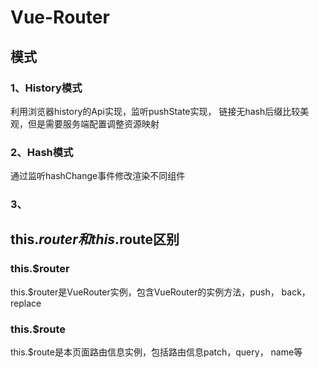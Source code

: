 # Vue-Router

## 模式

### 1、History模式

利用浏览器history的Api实现，监听pushState实现， 链接无hash后缀比较美观，但是需要服务端配置调整资源映射

### 2、Hash模式

通过监听hashChange事件修改渲染不同组件

### 3、



## this.$router 和 this.$route区别

### this.$router

this.$router是VueRouter实例，包含VueRouter的实例方法，push， back， replace

### this.$route

this.$route是本页面路由信息实例，包括路由信息patch，query， name等
